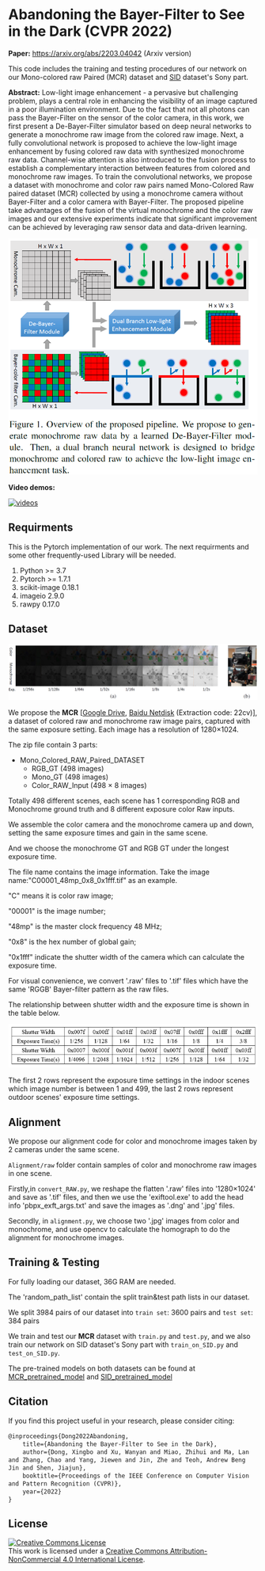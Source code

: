 # Abandoning the Bayer-Filter to See in the Dark (CVPR 2022)

**Paper:** https://arxiv.org/abs/2203.04042 (Arxiv version)

This code includes the training and testing procedures of our network on our Mono-colored raw Paired (MCR) dataset and [SID](https://github.com/cchen156/Learning-to-See-in-the-Dark) dataset's Sony part.

**Abstract:** 
Low-light image enhancement - a pervasive but challenging problem, plays a central role in enhancing the visibility of an image captured in a poor illumination environment. 
Due to the fact that not all photons can pass the Bayer-Filter on the sensor of the color camera, in this work, we first present a De-Bayer-Filter simulator based on deep neural networks to generate a monochrome raw image from the colored raw image. 
Next, a fully convolutional network is proposed to achieve the low-light image enhancement by fusing colored raw data with synthesized monochrome raw data. 
Channel-wise attention is also introduced to the fusion process to establish a complementary interaction between features from colored and monochrome raw images. 
To train the convolutional networks, we propose a dataset with monochrome and color raw pairs named Mono-Colored Raw paired dataset (MCR) collected by using a monochrome camera without Bayer-Filter and a color camera with Bayer-Filter. 
The proposed pipeline take advantages of the fusion of the virtual monochrome and the color raw images and our extensive experiments indicate that significant improvement can be achieved by leveraging raw sensor data and data-driven learning.

![pipeline](md_material/pipeline.png)

**Video demos:**

[![videos](https://img.youtube.com/vi/NVHAmH66OC4/0.jpg)](https://www.youtube.com/watch?v=NVHAmH66OC4)


## Requirments
This is the Pytorch implementation of our work. The next requirments and some other frequently-used Library will be needed.

1. Python >= 3.7
2. Pytorch >= 1.7.1
3. scikit-image 0.18.1
4. imageio 2.9.0
5. rawpy 0.17.0


## Dataset
![dataset](md_material/dataset.png)


We propose the **MCR** 
[[Google Drive](https://drive.google.com/file/d/1_GWW1P1kjVBMFfN9AuaFq29w-kQ31ncd/view?usp=sharing),
[Baidu Netdisk](https://pan.baidu.com/s/1b3cmUenebeDT_8HdLGa9dQ) (Extraction code: 22cv)],
a dataset of colored raw and monochrome raw image pairs, captured with the same exposure setting. Each image has a resolution of 1280×1024.

The zip file contain 3 parts:
- Mono_Colored_RAW_Paired_DATASET
  - RGB_GT (498 images)
  - Mono_GT (498 images)
  - Color_RAW_Input (498 × 8 images)

Totally 498 different scenes, each scene has 1 corresponding RGB and Monochrome ground truth and 8 different exposure color Raw inputs.

We assemble the color camera and the monochrome camera up and down, setting the same exposure times and gain in the same scene.

And we choose the monochrome GT and RGB GT under the longest exposure time.

The file name contains the image information. Take the image name:"C00001_48mp_0x8_0x1fff.tif" as an example.

"C" means it is color raw image;

"00001" is the image number; 

"48mp" is the master clock frequency 48 MHz; 

"0x8" is the hex number of global gain; 

"0x1fff" indicate the shutter width of the camera which can calculate the exposure time. 

For visual convenience, we convert '.raw' files to '.tif' files which have the same 'RGGB' Bayer-filter pattern as the raw files.

The relationship between shutter width and the exposure time is shown in the table below.  

![teaser](md_material/exposure_times.png)

The first 2 rows represent the exposure time settings in the indoor scenes which image number is between 1 and 499, the last 2 rows represent outdoor scenes' exposure time settings.

## Alignment
We propose our alignment code for color and monochrome images taken by 2 cameras under the same scene.

`Alignment/raw` folder contain samples of color and monochrome raw images in one scene.

Firstly,in `convert_RAW.py`, we reshape the flatten '.raw' files into '1280×1024' and save as '.tif' files, and then we use the 'exiftool.exe' to add the head info 'pbpx_exft_args.txt' and save the images as '.dng' and '.jpg' files.

Secondly, in `alignment.py`, we choose two '.jpg' images from color and monochrome, and use opencv to calculate the homograph to do the alignment for monochrome images.

## Training & Testing 

For fully loading our dataset, 36G RAM are needed.

The 'random_path_list' contain the split train&test path lists in our dataset.

We split 3984 pairs of our dataset into `train set`: 3600 pairs and `test set`: 384 pairs

We train and test our **MCR** dataset with `train.py` and `test.py`, and we also train our network on SID dataset's Sony part with `train_on_SID.py` and `test_on_SID.py`.

The pre-trained models on both datasets can be found at [MCR_pretrained_model](https://drive.google.com/file/d/1GDQxKobmIxw1hn9EToghcBNmKcnT_eJo/view?usp=sharing) and [SID_pretrained_model](https://drive.google.com/file/d/1m4Os_EpOQpBbaFXcHbEQA048prMrE8Rl/view?usp=sharing) 

## Citation
If you find this project useful in your research, please consider citing:
```
@inproceedings{Dong2022Abandoning,
	title={Abandoning the Bayer-Filter to See in the Dark},
	author={Dong, Xingbo and Xu, Wanyan and Miao, Zhihui and Ma, Lan and Zhang, Chao and Yang, Jiewen and Jin, Zhe and Teoh, Andrew Beng Jin and Shen, Jiajun},
	booktitle={Proceedings of the IEEE Conference on Computer Vision and Pattern Recognition (CVPR)},
	year={2022}
}
```

## License
<a rel="license" href="http://creativecommons.org/licenses/by-nc/4.0/"><img alt="Creative Commons License" style="border-width:0" src="https://i.creativecommons.org/l/by-nc/4.0/80x15.png" /></a><br />This work is licensed under a <a rel="license" href="http://creativecommons.org/licenses/by-nc/4.0/">Creative Commons Attribution-NonCommercial 4.0 International License</a>.
